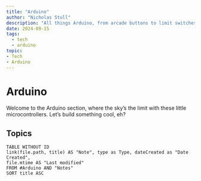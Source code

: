 ```yaml
---
title: "Arduino"
author: "Nicholas Stull"
description: "All things Arduino, from arcade buttons to limit switches."
date: 2024-09-15
tags:
  - tech
  - arduino
topic:
- Tech
- Arduino
---
```


# Arduino

Welcome to the Arduino section, where the sky’s the limit with these little microcontrollers. Let’s build something cool, eh?

## Topics
```dataview  
TABLE WITHOUT ID  
link(file.path, title) AS "Note", type as Type, dateCreated as "Date Created", 
file.mtime AS "Last modified"  
FROM #Arduino AND "Notes"
SORT title ASC
```
